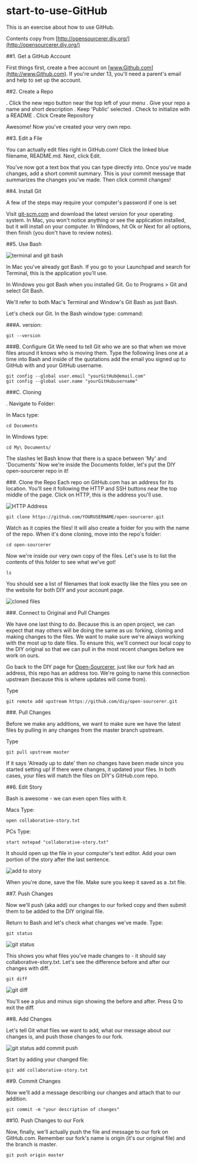 # start-to-use-GitHub
This is an exercise about how to use GitHub.

Contents copy from [http://opensourcerer.diy.org/](http://opensourcerer.diy.org/)


##1. Get a GitHub Account

First things first, create a free account on [www.Github.com](http://www.Github.com). If you're under 13, you'll need a parent's email and help to set up the account.

##2. Create a Repo

. Click the new repo button near the top left of your menu
. Give your repo a name and short description
. Keep 'Public' selected
. Check to initialize with a README
. Click Create Repository

Awesome! Now you've created your very own repo.

##3. Edit a File

You can actually edit files right in GitHub.com! Click the linked blue filename, README.md. Next, click Edit.

You've now got a text box that you can type directly into. Once you've made changes, add a short commit summary. This is your commit message that summarizes the changes you've made. Then click commit changes!


##4. Install Git

A few of the steps may require your computer's password if one is set

Visit [git-scm.com](http://git-scm.com) and download the latest version for your operating system.
In Mac, you won't notice anything or see the application installed, but it will install on your computer.
In Windows, hit Ok or Next for all options, then finish (you don't have to review notes).

##5. Use Bash

![terminal and git bash](http://diy-visualpedia.s3.amazonaws.com/terminal-bash-01.png)

In Mac you've already got Bash. If you go to your Launchpad and search for Terminal, this is the application you'll use.

In Windows you got Bash when you installed Git. Go to Programs > Git and select Git Bash.

We'll refer to both Mac's Terminal and Window's Git Bash as just Bash.

Let's check our Git. In the Bash window type:
command:

###A. version:
```
git --version
```

###B. Configure Git
We need to tell Git who we are so that when we move files around it knows who is moving them. Type the following lines one at a time into Bash and inside of the quotations add the email you signed up to GitHub with and your GitHub username.

```
git config --global user.email "yourGitHub@email.com"
git config --global user.name "yourGitHubusername"
```

###C. Cloning

. Navigate to Folder:

In Macs type:
```
cd Documents
```

In Windows type:
```
cd My\ Documents/
```
The slashes let Bash know that there is a space between 'My' and 'Documents'
Now we're inside the Documents folder, let's put the DIY open-sourcerer repo in it!

###. Clone the Repo
Each repo on GitHub.com has an address for its location. You'll see it following the HTTP and SSH buttons near the top middle of the page. Click on HTTP, this is the address you'll use.

![HTTP Address](http://diy-visualpedia.s3.amazonaws.com/http-addie.png)

```
git clone https://github.com/YOURUSERNAME/open-sourcerer.git
```

Watch as it copies the files! It will also create a folder for you with the name of the repo. When it's done cloning, move into the repo's folder:

```
cd open-sourcerer
```

Now we're inside our very own copy of the files. Let's use ls to list the contents of this folder to see what we've got!

```
ls
```
You should see a list of filenames that look exactly like the files you see on the website for both DIY and your account page.

![cloned files](http://diy-visualpedia.s3.amazonaws.com/cloned-files.png)

###. Connect to Original and Pull Changes

We have one last thing to do. Because this is an open project, we can expect that may others will be doing the same as us: forking, cloning and making changes to the files. We want to make sure we're always working with the most up to date files. To ensure this, we'll connect our local copy to the DIY original so that we can pull in the most recent changes before we work on ours.

Go back to the DIY page for [Open-Sourcerer](http://www.github.com/diy/open-sourcerer), just like our fork had an address, this repo has an address too. We're going to name this connection upstream (because this is where updates will come from).

Type

```
git remote add upstream https://github.com/diy/open-sourcerer.git 
```

###. Pull Changes

Before we make any additions, we want to make sure we have the latest files by pulling in any changes from the master branch upstream.

Type

```
git pull upstream master
```

If it says 'Already up to date' then no changes have been made since you started setting up! If there were changes, it updated your files. In both cases, your files will match the files on DIY's GitHub.com repo.

##6. Edit Story

Bash is awesome - we can even open files with it.

Macs Type:

```
open collaborative-story.txt
```

PCs Type:

```
start notepad "collaborative-story.txt"
```

It should open up the file in your computer's text editor. Add your own portion of the story after the last sentence.

![add to story](http://diy-visualpedia.s3.amazonaws.com/story-addition.png)

When you're done, save the file. Make sure you keep it saved as a .txt file.

##7. Push Changes

Now we'll push (aka add) our changes to our forked copy and then submit them to be added to the DIY original file.

Return to Bash and let's check what changes we've made. Type:

```
git status
```

![git status](http://diy-visualpedia.s3.amazonaws.com/git-status.png)

This shows you what files you've made changes to - it should say collaborative-story.txt. Let's see the difference before and after our changes with diff.

```
git diff
```

![git diff](http://diy-visualpedia.s3.amazonaws.com/git-diff.png)

You'll see a plus and minus sign showing the before and after. Press Q to exit the diff.

##8. Add Changes

Let's tell Git what files we want to add, what our message about our changes is, and push those changes to our fork.

![git status add commit push](http://diy-visualpedia.s3.amazonaws.com/git-status-add-commit-push.png)

Start by adding your changed file:

```
git add collaborative-story.txt
```

##9. Commit Changes

Now we'll add a message describing our changes and attach that to our addition.

```
git commit -m "your description of changes"
```

##10. Push Changes to our Fork

Now, finally, we'll actually push the file and message to our fork on GitHub.com. Remember our fork's name is origin (it's our original file) and the branch is master.

```
git push origin master
```
